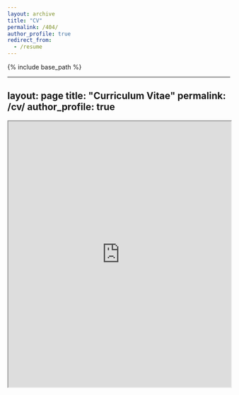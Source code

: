 ```yaml
---
layout: archive
title: "CV"
permalink: /404/
author_profile: true
redirect_from:
  - /resume
---
```


{% include base_path %}

---

layout: page
title: "Curriculum Vitae"
permalink: /cv/
author\_profile: true
---------------------

<iframe src="https://drive.google.com/file/d/1r0MdTi8xOSB7NeyVgrPxEJj-J-dR1SJZ/preview" width="100%" height="600px"></iframe>

